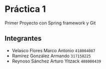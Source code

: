 # Práctica 1

Primer Proyecto con Spring framework y Git

## Integrantes

- Velasco Flores Marco Antonio `418004087`
- Ramírez González Armando `317158225`
- Reynoso Sánchez Arturo Yitzack `408000439`

